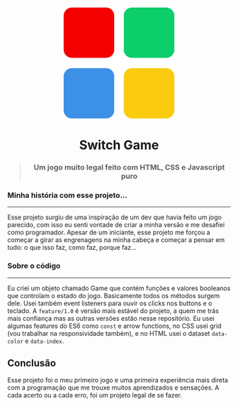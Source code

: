<h3 align="center">
  <img alt="Switch Game" src="switchImage.png" width="250px">
</h3>

<h1 align="center">
  Switch Game  
</h1>

<h3 align="center">
  <blockquote align="center">Um jogo muito legal feito com HTML, CSS e Javascript puro</blockquote>
</h3>


### Minha história com esse projeto...

---

Esse projeto surgiu de uma inspiração de um dev que havia feito um jogo parecido, com isso eu senti vontade de criar a minha versão e me desafiei como programador. Apesar de um iniciante, esse projeto me forçou a começar a girar as engrenagens na minha cabeça e começar a pensar em tudo: o que isso faz, como faz, porque faz...

### Sobre o código
---
Eu criei um objeto chamado Game que contém funções e valores booleanos que controlam o estado do jogo. Basicamente todos os métodos surgem dele. Usei também event listeners para ouvir os clicks nos buttons e o teclado.
A `feature/1.0` é versão mais estável do projeto, a quem me trás mais confiança mas as outras versões estão nesse repositório. Eu usei algumas features do ES6 como `const` e arrow functions, no CSS usei grid (vou trabalhar na responsividade também), e no HTML usei o dataset `data-color` e `data-index`.





## Conclusão

Esse projeto foi o meu primeiro jogo e uma primeira experiência mais direta com a programação que me trouxe muitos aprendizados e sensações. A cada acerto ou a cada erro, foi um projeto legal de se fazer.
